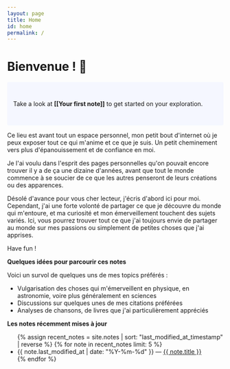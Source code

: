 ```yaml
---
layout: page
title: Home
id: home
permalink: /
---
```


# Bienvenue ! 🌱

<p style="padding: 3em 1em; background: #f5f7ff; border-radius: 4px;">
  Take a look at <span style="font-weight: bold">[[Your first note]]</span> to get started on your exploration.
</p>

Ce lieu est avant tout un espace personnel, mon petit bout d'internet où je peux exposer tout ce qui m'anime et ce que je suis. Un petit cheminement vers plus d'épanouissement et de confiance en moi.

Je l'ai voulu dans l'esprit des pages personnelles qu'on pouvait encore trouver il y a de ça une dizaine d'années, avant que tout le monde commence à se soucier de ce que les autres penseront de leurs créations ou des apparences.

Désolé d'avance pour vous cher lecteur, j'écris d'abord ici pour moi. Cependant, j'ai une forte volonté de partager ce que je découvre du monde qui m'entoure, et ma curiosité et mon émerveillement touchent des sujets variés. Ici, vous pourrez trouver tout ce que j'ai toujours envie de partager au monde sur mes passions ou simplement de petites choses que j'ai apprises.

Have fun !

<strong>Quelques idées pour parcourir ces notes</strong>

Voici un survol de quelques uns de mes topics préférés :

- Vulgarisation des choses qui m'émerveillent en physique, en astronomie, voire plus généralement en sciences
- Discussions sur quelques unes de mes citations préférées
- Analyses de chansons, de livres que j'ai particulièrement appréciés

<strong>Les notes récemment mises à jour</strong>

<ul>
  {% assign recent_notes = site.notes | sort: "last_modified_at_timestamp" | reverse %}
  {% for note in recent_notes limit: 5 %}
    <li>
      {{ note.last_modified_at | date: "%Y-%m-%d" }} — <a class="internal-link" href="{{ site.baseurl }}{{ note.url }}">{{ note.title }}</a>
    </li>
  {% endfor %}
</ul>

<style>
  .wrapper {
    max-width: 46em;
  }
</style>
